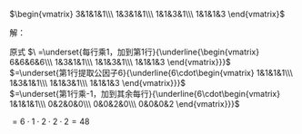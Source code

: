  $\begin{vmatrix}    
3&1&1&1\\\     
1&3&1&1\\\      
1&1&3&1\\\     
1&1&1&3    
\end{vmatrix}$     
    
解：    
    
原式 $\ =\underset{每行乘1，加到第1行}{\underline{\begin{vmatrix}    
6&6&6&6\\\     
1&3&1&1\\\      
1&1&3&1\\\     
1&1&1&3    
\end{vmatrix}}}$     
 $=\underset{第1行提取公因子6}{\underline{6\cdot\begin{vmatrix}    
1&1&1&1\\\     
1&3&1&1\\\      
1&1&3&1\\\     
1&1&1&3    
\end{vmatrix}}}$     
 $=\underset{第1行乘-1，加到其余每行}{\underline{6\cdot\begin{vmatrix}    
1&1&1&1\\\     
0&2&0&0\\\      
0&0&2&0\\\     
0&0&0&2    
\end{vmatrix}}}$     
    
 $=6\cdot1\cdot2\cdot2\cdot2=48$     
